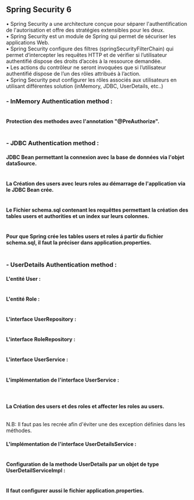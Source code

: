<h2>Spring Security 6 </h2>

<p>• Spring Security a une architecture conçue pour séparer l'authentification de
l'autorisation et offre des stratégies extensibles pour les deux. <br>
• Spring Security est un module de Spring qui permet de sécuriser les
applications Web. <br>
• Spring Security configure des filtres (springSecurityFilterChain) qui permet
d’intercepter les requêtes HTTP et de vérifier si l’utilisateur authentifié dispose
des droits d’accès à la ressource demandée. <br>
• Les actions du contrôleur ne seront invoquées que si l’utilisateur authentifié
dispose de l’un des rôles attribués à l’action. <br>
• Spring Security peut configurer les rôles associés aux utilisateurs en utilisant
différentes solution (inMemory, JDBC, UserDetails, etc..)</p>

<h3>- InMemory Authentication method :</h3>
<img src="Screenshots/inMemory.png" alt="">
<h4>Protection des methodes avec l'annotation "@PreAuthorize".</h4>
<img src="Screenshots/methodProtection.png" alt="">


<h3>- JDBC Authentication method :</h3>
<h4>JDBC Bean permettant la connexion avec la base de données via l'objet dataSource.</h4>
<img src="Screenshots/jdbc_Bean.png" alt="">
<h4>La Création des users avec leurs roles au démarrage de l'application via le JDBC Bean crée.</h4>
<img src="Screenshots/jdbc_usersCreation.png" alt="">
<h4>Le Fichier schema.sql contenant les requêttes permettant la création des tables users et authorities et un index sur leurs colonnes.</h4>
<img src="Screenshots/schema.png" alt="">
<h4>Pour que Spring crée les tables users et roles á partir du fichier schema.sql, il faut la préciser dans application.properties.</h4>
<img src="Screenshots/properties.png" alt="">


<h3>- UserDetails Authentication method :</h3>
<h4>L'entité User :</h4>
<img src="Screenshots/user.png" alt="">
<h4>L'entité Role :</h4>
<img src="Screenshots/role.png" alt="">

<h4>L'interface UserRepository :</h4>
<img src="Screenshots/userRepo.png" alt="">
<h4>L'interface RoleRepository :</h4>
<img src="Screenshots/roleRepo.png" alt="">

<h4>L'interface UserService :</h4>
<img src="Screenshots/userService.png" alt="">
<h4>L'implémentation de l'interface UserService :</h4>
<img src="Screenshots/userServiceImpl1.png" alt="">
<img src="Screenshots/userServiceImpl2.png" alt="">
<img src="Screenshots/userServiceImpl3.png" alt="">

<h4>La Création des users et des roles et affecter les roles au users.</h4>
<img src="Screenshots/UserDetailCreation.png" alt="">
<p>N.B: Il faut pas les recrée afin d'éviter une des exception définies dans les méthodes.</p>

<h4>L'implémentation de l'interface UserDetailsService :</h4>
<img src="Screenshots/UserDetailServiceImpl.png" alt="">
<h4>Configuration de la methode UserDetails par un objet de type UserDetailServiceImpl :</h4>
<img src="Screenshots/UserDetailConfig.png" alt="">
<h4>Il faut configurer aussi le fichier application.properties.</h4>
<img src="Screenshots/properties2.png" alt="">
